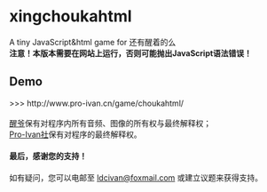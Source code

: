 # xingchoukahtml
A tiny JavaScript&amp;html game for 还有醒着的么<br>
<b>注意！本版本需要在网站上运行，否则可能抛出JavaScript语法错误！</b>
<h2>Demo</h2>
>>> http://www.pro-ivan.cn/game/choukahtml/<br><br>
<a href="https://space.bilibili.com/2100679">醒爷</a>保有对程序内所有音频、图像的所有权与最终解释权；<br>
<a href="pro-ivan.cn">Pro-Ivan社</a>保有对程序的最终解释权。
<h4>最后，感谢您的支持！</h4>
如有疑问，您可以电邮至 <a href="mailto:ldcivan@foxmail.com">ldcivan@foxmail.com</a> 或建立议题来获得支持。
